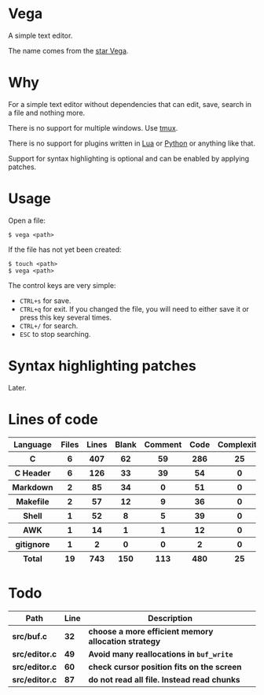 # Vega

A simple text editor.

The name comes from the [star Vega](https://en.wikipedia.org/wiki/Vega).

# Why

For a simple text editor without dependencies that can edit, save, search in a file and nothing more.

There is no support for multiple windows. Use [tmux](https://github.com/tmux/tmux).

There is no support for plugins written in [Lua](https://en.wikipedia.org/wiki/Lua_(programming_language)) or [Python](https://en.wikipedia.org/wiki/Python_(programming_language)) or anything like that.

Support for syntax highlighting is optional and can be enabled by applying patches.

# Usage

Open a file:

```
$ vega <path>
```

If the file has not yet been created:

```
$ touch <path>
$ vega <path>
```

The control keys are very simple:

- `CTRL+s` for save.
- `CTRL+q` for exit. If you changed the file, you will need to either save it or press this key several times.
- `CTRL+/` for search.
- `ESC` to stop searching.

# Syntax highlighting patches

Later.

# Lines of code

<table id="scc-table">
	<thead><tr>
		<th>Language</th>
		<th>Files</th>
		<th>Lines</th>
		<th>Blank</th>
		<th>Comment</th>
		<th>Code</th>
		<th>Complexity</th>
		<th>Bytes</th>
	</tr></thead>
	<tbody><tr>
		<th>C</th>
		<th>6</th>
		<th>407</th>
		<th>62</th>
		<th>59</th>
		<th>286</th>
		<th>25</th>
		<th>8295</th>
	</tr><tr>
		<th>C Header</th>
		<th>6</th>
		<th>126</th>
		<th>33</th>
		<th>39</th>
		<th>54</th>
		<th>0</th>
		<th>2703</th>
	</tr><tr>
		<th>Markdown</th>
		<th>2</th>
		<th>85</th>
		<th>34</th>
		<th>0</th>
		<th>51</th>
		<th>0</th>
		<th>1954</th>
	</tr><tr>
		<th>Makefile</th>
		<th>2</th>
		<th>57</th>
		<th>12</th>
		<th>9</th>
		<th>36</th>
		<th>0</th>
		<th>1175</th>
	</tr><tr>
		<th>Shell</th>
		<th>1</th>
		<th>52</th>
		<th>8</th>
		<th>5</th>
		<th>39</th>
		<th>0</th>
		<th>1008</th>
	</tr><tr>
		<th>AWK</th>
		<th>1</th>
		<th>14</th>
		<th>1</th>
		<th>1</th>
		<th>12</th>
		<th>0</th>
		<th>220</th>
	</tr><tr>
		<th>gitignore</th>
		<th>1</th>
		<th>2</th>
		<th>0</th>
		<th>0</th>
		<th>2</th>
		<th>0</th>
		<th>13</th>
	</tr></tbody>
	<tfoot><tr>
		<th>Total</th>
		<th>19</th>
		<th>743</th>
		<th>150</th>
		<th>113</th>
		<th>480</th>
		<th>25</th>
    	<th>15368</th>
	</tr></tfoot>
	</table>

# Todo

|Path|Line|Description|
|-|-|-|
|**src/buf.c**|**32**|**choose a more efficient memory allocation strategy**|
|**src/editor.c**|**49**|**Avoid many reallocations in `buf_write`**|
|**src/editor.c**|**60**|**check cursor position fits on the screen**|
|**src/editor.c**|**87**|**do not read all file. Instead read chunks**|
